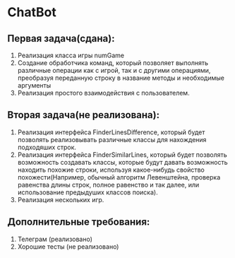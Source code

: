 ﻿# ChatBot
## Первая задача(сдана):
1) Реализация класса игры numGame
2) Создание обработчика команд, который позволяет выполнять различные операции как с игрой,
 так и с другими операциями, преобразуя переданную строку в название методы и необходимые аргументы
3) Реализация простого взаимодействия с пользователем.

## Вторая задача(не реализована):
1) Реализация интерфейса FinderLinesDifference, который будет позволять реализовывать различные классы для нахождения
подходяших строк.
2) Реализация интерфейса FinderSimilarLines, который будет позволять возможность создавать классы, которые будут
давать возможность находить похожие строки, используя какое-нибудь свойство похожести(Например, обычный алгоритм
Левенштейна, проверка равенства длины строк, полное равенство и так далее, или использование предыдуших классов поиска).
3) Реализация нескольких игр.


## Дополнительные требования:
1) Телеграм (реализовано)
2) Хорошие тесты (не реализовано)
